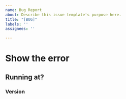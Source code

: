 ```yaml
---
name: Bug Report
about: Describe this issue template's purpose here.
title: "[BUG]"
labels: ''
assignees: ''

---
```


# Show the error


## Running at?


### Version
